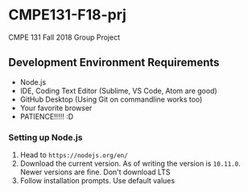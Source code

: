 # CMPE131-F18-prj
CMPE 131 Fall 2018 Group Project

## Development Environment Requirements
- Node.js
- IDE, Coding Text Editor (Sublime, VS Code, Atom are good)
- GitHub Desktop (Using Git on commandline works too)
- Your favorite browser
- PATIENCE!!!!! :D

### Setting up Node.js
1. Head to `https://nodejs.org/en/`
2. Download the current version. As of writing the version is `10.11.0`. Newer versions are fine. Don't download LTS
3. Follow installation prompts. Use default values
